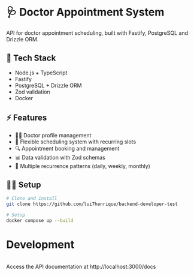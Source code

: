# 🩺 Doctor Appointment System

API for doctor appointment scheduling, built with Fastify, PostgreSQL and Drizzle ORM.

## 🚀 Tech Stack

- Node.js + TypeScript
- Fastify
- PostgreSQL + Drizzle ORM
- Zod validation
- Docker

## ⚡ Features

- 👨‍⚕️ Doctor profile management
- 📅 Flexible scheduling system with recurring slots
- 🔍 Appointment booking and management
- 📊 Data validation with Zod schemas
- 🔄 Multiple recurrence patterns (daily, weekly, monthly)

## 🏃‍♂️ Setup

```bash
# Clone and install
git clone https://github.com/lui7henrique/backend-developer-test

# Setup
docker compose up --build 
```


# Development

```
```

Access the API documentation at http://localhost:3000/docs